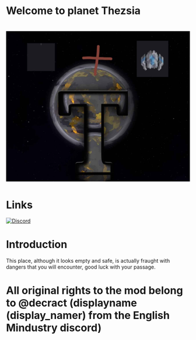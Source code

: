 # Welcome to planet Thezsia
# ![img.png](/sprites/img.png)

# Links
[![Discord](https://img.shields.io/discord/1301553669925244970?style=for-the-badge&color=ffa875&logo=discord&label=Thezsia%20%7C%20Main%20Outpost)](https://discord.gg/VhqTMUEUmZ)

# Introduction
This place, although it looks empty and safe, is actually fraught with dangers that you will encounter, good luck with your passage.

# All original rights to the mod belong to @decract (displayname (display_namer) from the English Mindustry discord)
